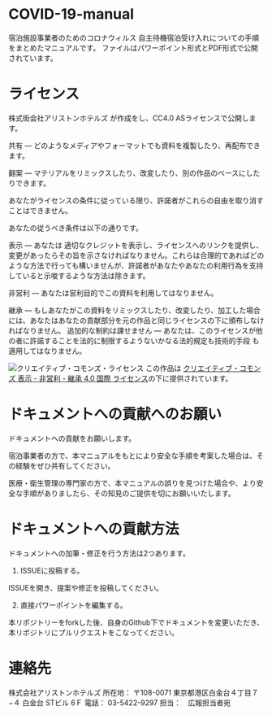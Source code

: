 # COVID-19-manual

宿泊施設事業者のためのコロナウィルス 自主待機宿泊受け入れについての手順をまとめたマニュアルです。
ファイルはパワーポイント形式とPDF形式で公開されています。


# ライセンス

株式街会社アリストンホテルズ が作成をし、CC4.0 ASライセンスで公開します。

共有 — どのようなメディアやフォーマットでも資料を複製したり、再配布できます。

翻案 — マテリアルをリミックスしたり、改変したり、別の作品のベースにしたりできます。

あなたがライセンスの条件に従っている限り、許諾者がこれらの自由を取り消すことはできません。

あなたの従うべき条件は以下の通りです。

表示 — あなたは 適切なクレジットを表示し、ライセンスへのリンクを提供し、変更があったらその旨を示さなければなりません。これらは合理的であればどのような方法で行っても構いませんが、許諾者があなたやあなたの利用行為を支持していると示唆するような方法は除きます。

非営利 — あなたは営利目的でこの資料を利用してはなりません。

継承 — もしあなたがこの資料をリミックスしたり、改変したり、加工した場合には、あなたはあなたの貢献部分を元の作品と同じライセンスの下に頒布しなければなりません。
追加的な制約は課せません — あなたは、このライセンスが他の者に許諾することを法的に制限するようないかなる法的規定も技術的手段 も適用してはなりません。

![クリエイティブ・コモンズ・ライセンス](https://i.creativecommons.org/l/by-nc-sa/4.0/88x31.png "サンプル")
この作品は [クリエイティブ・コモンズ 表示 - 非営利 - 継承 4.0 国際 ライセンス](http://creativecommons.org/licenses/by-nc-sa/4.0/)の下に提供されています。

# ドキュメントへの貢献へのお願い

ドキュメントへの貢献をお願いします。

宿泊事業者の方で、本マニュアルをもとにより安全な手順を考案した場合は、その経験をぜひ共有してください。

医療・衛生管理の専門家の方で、本マニュアルの誤りを見つけた場合や、より安全な手順がありましたら、その知見のご提供を切にお願いいたします。

# ドキュメントへの貢献方法

ドキュメントへの加筆・修正を行う方法は2つあります。

1. ISSUEに投稿する。

ISSUEを開き、提案や修正を投稿してください。

2. 直接パワーポイントを編集する。

本リポジトリーをforkした後、自身のGithub下でドキュメントを変更いただき、本リポジトリにプルリクエストをこなってください。

# 連絡先

株式会社アリストンホテルズ
所在地： 〒108-0071 東京都港区白金台４丁目７−４ 白金台 STビル 6Ｆ
電話： 03-5422-9297
担当：　広報担当者宛
